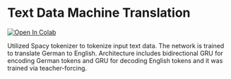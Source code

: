 # Text Data Machine Translation

[![Open In Colab](https://colab.research.google.com/assets/colab-badge.svg)](https://colab.research.google.com/drive/1ox4k-MqNhsCb_-UHPuBbVF6zC_df-Ggl?usp=sharing)

Utilized Spacy tokenizer to tokenize input text data.
The network is trained to translate German to English.
Architecture includes bidirectional GRU for encoding German tokens and GRU for decoding English tokens and it was trained via teacher-forcing.
